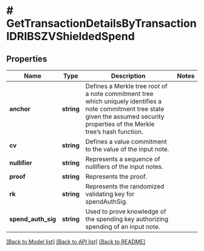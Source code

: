 # # GetTransactionDetailsByTransactionIDRIBSZVShieldedSpend

## Properties

Name | Type | Description | Notes
------------ | ------------- | ------------- | -------------
**anchor** | **string** | Defines a Merkle tree root of a note commitment tree which uniquely identifies a note commitment tree state given the assumed security properties of the Merkle tree’s  hash function. |
**cv** | **string** | Defines a value commitment to the value of the input note. |
**nullifier** | **string** | Represents a sequence of nullifiers of the input notes. |
**proof** | **string** | Represents the proof. |
**rk** | **string** | Represents the randomized validating key for spendAuthSig. |
**spend_auth_sig** | **string** | Used to prove knowledge of the spending key authorizing spending of an input note. |

[[Back to Model list]](../../README.md#models) [[Back to API list]](../../README.md#endpoints) [[Back to README]](../../README.md)
